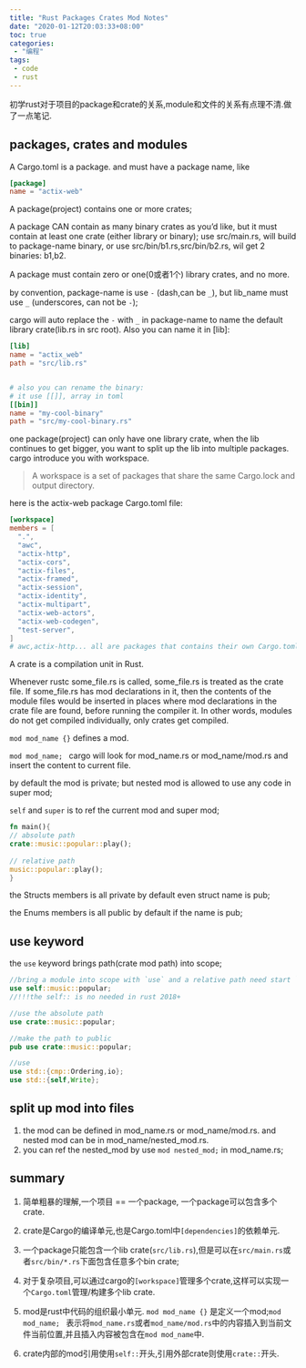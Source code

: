 ```yaml
---
title: "Rust Packages Crates Mod Notes"
date: "2020-01-12T20:03:33+08:00"
toc: true
categories:
 - "编程"
tags:
 - code
 - rust
---
```


初学rust对于项目的package和crate的关系,module和文件的关系有点理不清.做了一点笔记.

## packages, crates and modules  
A Cargo.toml is a package. and must have a package name, like 

```toml
[package]
name = "actix-web"
```

<!--more-->

A package(project) contains one or more crates;

A package CAN contain as many binary crates as you’d like, but it must contain at least one crate (either library or binary);
use src/main.rs, will build to package-name binary, or use src/bin/b1.rs,src/bin/b2.rs, wil get 2 binaries: b1,b2.

A package must contain zero or one(0或者1个) library crates, and no more.

by convention, package-name is use `-` (dash,can be `_`), but lib_name must use `_` (underscores, can not be `-`);

cargo will auto replace the `-` with `_` in package-name to name the  default library crate(lib.rs in src root). Also you can name it in [lib]:


```toml
[lib]
name = "actix_web"
path = "src/lib.rs"


# also you can rename the binary:
# it use [[]], array in toml
[[bin]]
name = "my-cool-binary"
path = "src/my-cool-binary.rs"
```

one package(project) can only have one library crate, when the lib continues to get bigger, you want to split up the lib into multiple packages.
cargo introduce you with workspace.

> A workspace is a set of packages that share the same Cargo.lock and output directory.

here is the actix-web package Cargo.toml file:

```toml
[workspace]
members = [
  ".",
  "awc",
  "actix-http",
  "actix-cors",
  "actix-files",
  "actix-framed",
  "actix-session",
  "actix-identity",
  "actix-multipart",
  "actix-web-actors",
  "actix-web-codegen",
  "test-server",
]
# awc,actix-http... all are packages that contains their own Cargo.toml and src/lib.rs; 
``` 


A crate is a compilation unit in Rust. 

Whenever rustc some_file.rs is called, some_file.rs is treated as the crate file. 
If some_file.rs has mod declarations in it, then the contents of the module files would be inserted 
in places where mod declarations in the crate file are found, before running the compiler it. 
In other words, modules do not get compiled individually, only crates get compiled.

`mod mod_name {}` defines a mod.

`mod mod_name; ` cargo will look for mod_name.rs or mod_name/mod.rs and insert the content to current file.

by default the mod is private; but nested mod is allowed to use any code in super mod;

`self` and `super` is to ref the current mod and super mod;

```rust
fn main(){
// absolute path
crate::music::popular::play();
          
// relative path
music::popular::play();
}
```

the Structs members is all private by default even struct name is pub;

the Enums members is all public by default if the name is pub; 

## use keyword

the `use` keyword brings path(crate mod path) into scope;

```rust
//bring a module into scope with `use` and a relative path need start `self`:
use self::music::popular;
//!!!the self:: is no needed in rust 2018+

//use the absolute path
use crate::music::popular;

//make the path to public
pub use crate::music::popular;

//use
use std::{cmp::Ordering,io};
use std::{self,Write};
```

## split up mod into files
1. the mod can be defined in mod_name.rs or mod_name/mod.rs. and nested mod can be in mod_name/nested_mod.rs.
2. you can ref the nested_mod by use `mod nested_mod;` in mod_name.rs;





## summary

1. 简单粗暴的理解,一个项目 == 一个package, 一个package可以包含多个crate. 
2. crate是Cargo的编译单元,也是Cargo.toml中`[dependencies]`的依赖单元.
3. 一个package只能包含一个lib crate(`src/lib.rs`),但是可以在`src/main.rs`或者`src/bin/*.rs`下面包含任意多个bin crate;
4. 对于复杂项目,可以通过cargo的`[workspace]`管理多个crate,这样可以实现一个`Cargo.toml`管理/构建多个lib crate.

5. mod是rust中代码的组织最小单元. `mod mod_name {}` 是定义一个mod;`mod mod_name; ` 表示将`mod_name.rs`或者`mod_name/mod.rs`中的内容插入到当前文件当前位置,并且插入内容被包含在`mod mod_name`中.
6. crate内部的mod引用使用`self::`开头,引用外部crate则使用`crate::`开头.
